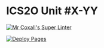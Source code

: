 # ICS2O Unit #X-YY

[![Mr Coxall's Super Linter](https://github.com/ICD2O-Digital-Tech-JackT/Unit4-04-HTML-Museum/workflows/Mr%20Coxall's%20Super%20Linter/badge.svg)](https://github.com/ICD2O-Digital-Tech-JackT/Unit4-04-HTML-Museum/actions)

[![Deploy Pages](https://github.com/ICD2O-Digital-Tech-JackT/Unit4-04-HTML-Museum/workflows/Deploy%20Pages/badge.svg)](https://github.com/ICD2O-Digital-Tech-JackT/Unit4-04-HTML-Museum/actions)
